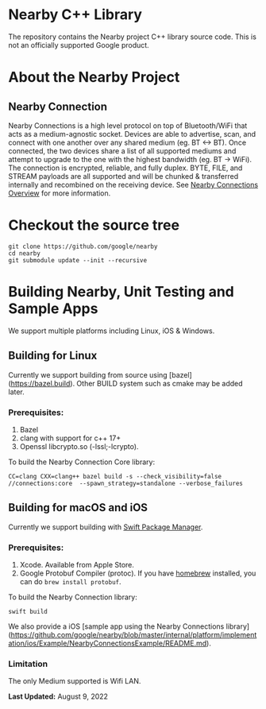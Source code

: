 # Nearby C++ Library

The repository contains the Nearby project C++ library source code. This is not an
officially supported Google product.

# About the Nearby Project

## Nearby Connection
Nearby Connections is a high level protocol on top of Bluetooth/WiFi that acts
as a medium-agnostic socket. Devices are able to advertise, scan, and connect
with one another over any shared medium (eg. BT <-> BT).
Once connected, the two devices share a list of all supported mediums and
attempt to upgrade to the one with the highest bandwidth (eg. BT -> WiFi).
The connection is encrypted, reliable, and fully duplex. BYTE, FILE, and STREAM
payloads are all supported and will be chunked & transferred internally and
recombined on the receiving device.
See [Nearby Connections Overview](https://developers.google.com/nearby/connections/overview)
for more information.

# Checkout the source tree

```shell
git clone https://github.com/google/nearby
cd nearby
git submodule update --init --recursive
```

# Building Nearby, Unit Testing and Sample Apps
We support multiple platforms including Linux, iOS & Windows.
## Building for Linux
Currently we support building from source using [bazel] (https://bazel.build). Other BUILD system such as cmake may be added later.

### Prerequisites:

1. Bazel
2. clang with support for c++ 17+
3. Openssl libcrypto.so (-lssl;-lcrypto).


To build the Nearby Connection Core library:

```shell
CC=clang CXX=clang++ bazel build -s --check_visibility=false //connections:core  --spawn_strategy=standalone --verbose_failures
```


## Building for macOS and iOS

Currently we support building with [Swift Package Manager](https://www.swift.org/package-manager).

### Prerequisites:

1. Xcode. Available from Apple Store.
2. Google Protobuf Compiler (protoc). If you have [homebrew](https://brew.sh/) installed, you can do `brew install protobuf`.

To build the Nearby Connection library:

```shell
swift build
```

We also provide a iOS [sample app using the Nearby Connections library]
(https://github.com/google/nearby/blob/master/internal/platform/implementation/ios/Example/NearbyConnectionsExample/README.md).


### Limitation
The only Medium supported is Wifi LAN.

**Last Updated:** August 9, 2022

